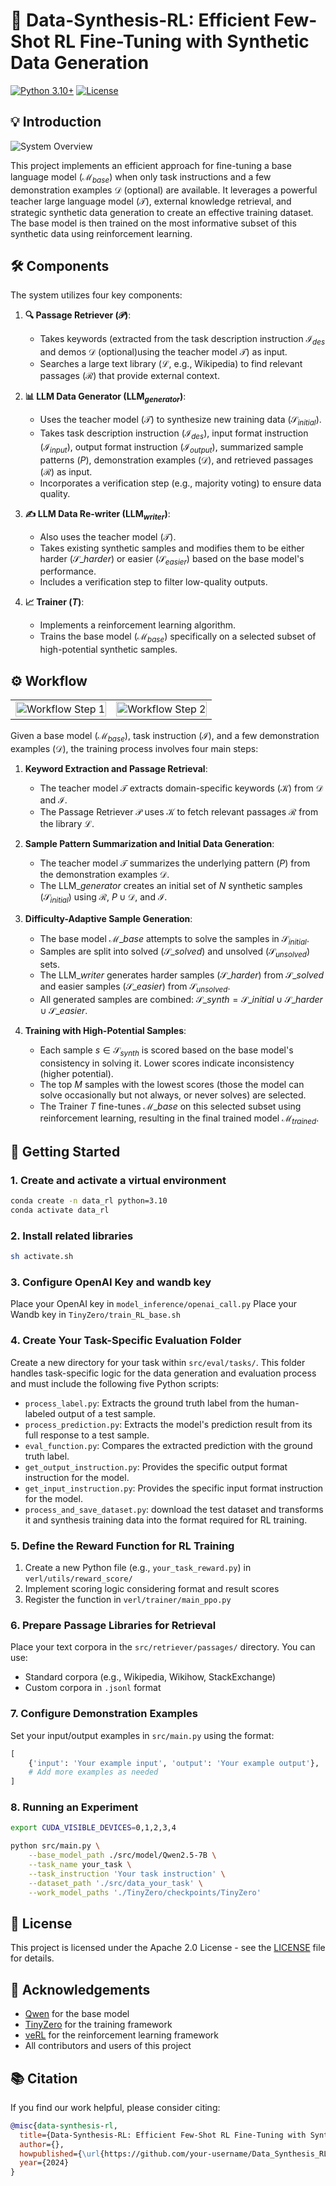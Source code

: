 # 🚀 Data-Synthesis-RL: Efficient Few-Shot RL Fine-Tuning with Synthetic Data Generation

[![Python 3.10+](https://img.shields.io/badge/python-3.10+-blue.svg)](https://www.python.org/downloads/release/python-3100/)
[![License](https://img.shields.io/badge/License-Apache_2.0-green.svg)](LICENSE)

## 💡 Introduction

![System Overview](img/final-one.png)

This project implements an efficient approach for fine-tuning a base language model ($\mathcal{M}_{base}$) when only task instructions and a few demonstration examples $\mathcal{D}$ (optional) are available. It leverages a powerful teacher large language model ($\mathcal{T}$), external knowledge retrieval, and strategic synthetic data generation to create an effective training dataset. The base model is then trained on the most informative subset of this synthetic data using reinforcement learning.

## 🛠️ Components

The system utilizes four key components:

1. **🔍 Passage Retriever ($\mathcal{P}$)**:
   * Takes keywords (extracted from the task description instruction $\mathcal{I}_\textit{des}$ and demos $\mathcal{D}$ (optional)using the teacher model $\mathcal{T}$) as input.
   * Searches a large text library ($\mathcal{L}$, e.g., Wikipedia) to find relevant passages ($\mathcal {R}$) that provide external context.

2. **📊 LLM Data Generator ($\text{LLM}_{generator}$)**:
   * Uses the teacher model ($\mathcal{T}$) to synthesize new training data ($\mathcal{S}_{initial}$).
   * Takes task description instruction ($\mathcal{I}_\textit{des}$), input format instruction ($\mathcal{I}_\textit{input}$), output format instruction ($\mathcal{I}_\textit{output}$), summarized sample patterns ($P$), demonstration examples ($\mathcal{D}$), and retrieved passages ($\mathcal{R}$) as input.
   * Incorporates a verification step (e.g., majority voting) to ensure data quality.

3. **✍️ LLM Data Re-writer ($\text{LLM}_{writer}$)**:
   * Also uses the teacher model ($\mathcal{T}$).
   * Takes existing synthetic samples and modifies them to be either harder ($\mathcal{S}\_{harder}$) or easier ($\mathcal{S}_{easier}$) based on the base model's performance.
   * Includes a verification step to filter low-quality outputs.

4. **📈 Trainer ($T$)**:
   * Implements a reinforcement learning algorithm.
   * Trains the base model ($\mathcal{M}_{base}$) specifically on a selected subset of high-potential synthetic samples.

## ⚙️ Workflow

<table>
<tr>
<td><img src="img/final1.4.png" alt="Workflow Step 1" width="100%"></td>
<td><img src="img/final2.4.png" alt="Workflow Step 2" width="100%"></td>
</tr>
</table>

Given a base model ($\mathcal{M}_{base}$), task instruction ($\mathcal{I}$), and a few demonstration examples ($\mathcal{D}$), the training process involves four main steps:

1. **Keyword Extraction and Passage Retrieval**:
   * The teacher model $\mathcal{T}$ extracts domain-specific keywords ($\mathcal{K}$) from $\mathcal{D}$ and $\mathcal{I}$.
   * The Passage Retriever $\mathcal{P}$ uses $\mathcal{K}$ to fetch relevant passages $\mathcal{R}$ from the library $\mathcal{L}$.

2. **Sample Pattern Summarization and Initial Data Generation**:
   * The teacher model $\mathcal{T}$ summarizes the underlying pattern ($P$) from the demonstration examples $\mathcal{D}$.
   * The $\text{LLM}\_{generator}$ creates an initial set of $N$ synthetic samples ($\mathcal{S}_{initial}$) using $\mathcal{R}$, $P \cup \mathcal{D}$, and $\mathcal{I}$.

3. **Difficulty-Adaptive Sample Generation**:
   * The base model $\mathcal{M}\_{base}$ attempts to solve the samples in $\mathcal{S}_{initial}$.
   * Samples are split into solved ($\mathcal{S}\_{solved}$) and unsolved ($\mathcal{S}_{unsolved}$) sets.
   * The $\text{LLM}\_{writer}$ generates harder samples ($\mathcal{S}\_{harder}$) from $\mathcal{S}\_{solved}$ and easier samples ($\mathcal{S}\_{easier}$) from $\mathcal{S}_{unsolved}$.
   * All generated samples are combined: $\mathcal{S}\_{synth} = \mathcal{S}\_{initial} \cup \mathcal{S}\_{harder} \cup \mathcal{S}\_{easier}$.

4. **Training with High-Potential Samples**:
   * Each sample $s \in \mathcal{S}_{synth}$ is scored based on the base model's consistency in solving it. Lower scores indicate inconsistency (higher potential).
   * The top $M$ samples with the lowest scores (those the model can solve occasionally but not always, or never solves) are selected.
   * The Trainer $T$ fine-tunes $\mathcal{M}\_{base}$ on this selected subset using reinforcement learning, resulting in the final trained model $\mathcal{M}_{trained}$.

## 🚀 Getting Started

### 1. Create and activate a virtual environment

```bash
conda create -n data_rl python=3.10
conda activate data_rl
```

### 2. Install related libraries

```bash
sh activate.sh
```

### 3. Configure OpenAI Key and wandb key

Place your OpenAI key in `model_inference/openai_call.py`
Place your Wandb key in `TinyZero/train_RL_base.sh`

### 4. Create Your Task-Specific Evaluation Folder

Create a new directory for your task within `src/eval/tasks/`. This folder handles task-specific logic for the data generation and evaluation process and must include the following five Python scripts:

* `process_label.py`: Extracts the ground truth label from the human-labeled output of a test sample.
* `process_prediction.py`: Extracts the model's prediction result from its full response to a test sample.
* `eval_function.py`: Compares the extracted prediction with the ground truth label.
* `get_output_instruction.py`: Provides the specific output format instruction for the model.
* `get_input_instruction.py`: Provides the specific input format instruction for the model.
* `process_and_save_dataset.py`: download the test dataset and transforms it and synthesis training data into the format required for RL training.

### 5. Define the Reward Function for RL Training

1. Create a new Python file (e.g., `your_task_reward.py`) in `verl/utils/reward_score/`
2. Implement scoring logic considering format and result scores
3. Register the function in `verl/trainer/main_ppo.py`

### 6. Prepare Passage Libraries for Retrieval

Place your text corpora in the `src/retriever/passages/` directory. You can use:
- Standard corpora (e.g., Wikipedia, Wikihow, StackExchange)
- Custom corpora in `.jsonl` format

### 7. Configure Demonstration Examples

Set your input/output examples in `src/main.py` using the format:
```python
[
    {'input': 'Your example input', 'output': 'Your example output'},
    # Add more examples as needed
]
```

### 8. Running an Experiment

```bash
export CUDA_VISIBLE_DEVICES=0,1,2,3,4

python src/main.py \
    --base_model_path ./src/model/Qwen2.5-7B \
    --task_name your_task \
    --task_instruction 'Your task instruction' \
    --dataset_path './src/data_your_task' \
    --work_model_paths './TinyZero/checkpoints/TinyZero'
```

## 📝 License

This project is licensed under the Apache 2.0 License - see the [LICENSE](LICENSE) file for details.

## 🙏 Acknowledgements

- [Qwen](https://github.com/QwenLM/Qwen) for the base model
- [TinyZero](https://github.com/Jiayi-Pan/TinyZero) for the training framework
- [veRL](https://github.com/volcengine/verl) for the reinforcement learning framework
- All contributors and users of this project

## 📚 Citation

If you find our work helpful, please consider citing:

```bibtex
@misc{data-synthesis-rl,
  title={Data-Synthesis-RL: Efficient Few-Shot RL Fine-Tuning with Synthetic Data Generation},
  author={},
  howpublished={\url{https://github.com/your-username/Data_Synthesis_RL}},
  year={2024}
}
```
